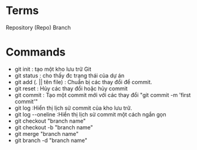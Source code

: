 # Terms

Repository (Repo)
Branch

# Commands

- git init : tạo một kho lưu trữ Git
- git status : cho thấy đc trạng thái của dự án 
- git add (. || tên file) :  Chuẩn bị các thay đổi để commit.
- git reset : Hủy các thay đổi hoặc hủy commit
- git commit :  Tạo một commit mới với các thay đổi
"git commit -m 'first commit'"
- git log :Hiển thị lịch sử commit của kho lưu trữ.
- git log --oneline :Hiển thị lịch sử commit một cách ngắn gọn
- git checkout "branch name"
- git checkout -b "branch name"
- git merge "branch name"
- git branch -d "branch name"